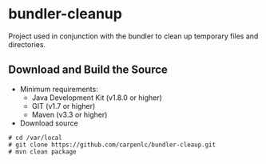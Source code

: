 # bundler-cleanup
Project used in conjunction with the bundler to clean up temporary files and directories.

## Download and Build the Source
* Minimum requirements:
    * Java Development Kit (v1.8.0 or higher)
    * GIT (v1.7 or higher)
    * Maven (v3.3 or higher)
* Download source
```
# cd /var/local
# git clone https://github.com/carpenlc/bundler-cleaup.git
# mvn clean package
```
